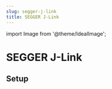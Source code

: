 ```yaml
---
slug: segger-j-link
title: SEGGER J-Link
---
```

import Image from '@theme/IdealImage';

# SEGGER J-Link

## Setup
